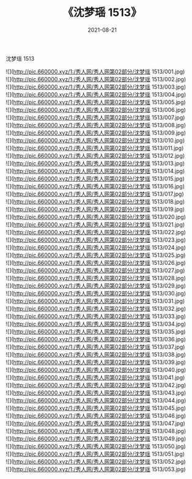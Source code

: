 ﻿---
layout: post
title:  《沈梦瑶 1513》
date:   2021-08-21
img: http://pic.660000.xyz/1:/秀人网/秀人网第02部分/沈梦瑶 1513/000.jpg
categories: [美女, 清纯, 唯美]
---

沈梦瑶 1513

  ![](http://pic.660000.xyz/1:/秀人网/秀人网第02部分/沈梦瑶 1513/001.jpg) <br> ![](http://pic.660000.xyz/1:/秀人网/秀人网第02部分/沈梦瑶 1513/002.jpg) <br> ![](http://pic.660000.xyz/1:/秀人网/秀人网第02部分/沈梦瑶 1513/003.jpg) <br> ![](http://pic.660000.xyz/1:/秀人网/秀人网第02部分/沈梦瑶 1513/004.jpg) <br> ![](http://pic.660000.xyz/1:/秀人网/秀人网第02部分/沈梦瑶 1513/005.jpg) <br> ![](http://pic.660000.xyz/1:/秀人网/秀人网第02部分/沈梦瑶 1513/006.jpg) <br> ![](http://pic.660000.xyz/1:/秀人网/秀人网第02部分/沈梦瑶 1513/007.jpg) <br> ![](http://pic.660000.xyz/1:/秀人网/秀人网第02部分/沈梦瑶 1513/008.jpg) <br> ![](http://pic.660000.xyz/1:/秀人网/秀人网第02部分/沈梦瑶 1513/009.jpg) <br> ![](http://pic.660000.xyz/1:/秀人网/秀人网第02部分/沈梦瑶 1513/010.jpg) <br> ![](http://pic.660000.xyz/1:/秀人网/秀人网第02部分/沈梦瑶 1513/011.jpg) <br> ![](http://pic.660000.xyz/1:/秀人网/秀人网第02部分/沈梦瑶 1513/012.jpg) <br> ![](http://pic.660000.xyz/1:/秀人网/秀人网第02部分/沈梦瑶 1513/013.jpg) <br> ![](http://pic.660000.xyz/1:/秀人网/秀人网第02部分/沈梦瑶 1513/014.jpg) <br> ![](http://pic.660000.xyz/1:/秀人网/秀人网第02部分/沈梦瑶 1513/015.jpg) <br> ![](http://pic.660000.xyz/1:/秀人网/秀人网第02部分/沈梦瑶 1513/016.jpg) <br> ![](http://pic.660000.xyz/1:/秀人网/秀人网第02部分/沈梦瑶 1513/017.jpg) <br> ![](http://pic.660000.xyz/1:/秀人网/秀人网第02部分/沈梦瑶 1513/018.jpg) <br> ![](http://pic.660000.xyz/1:/秀人网/秀人网第02部分/沈梦瑶 1513/019.jpg) <br> ![](http://pic.660000.xyz/1:/秀人网/秀人网第02部分/沈梦瑶 1513/020.jpg) <br> ![](http://pic.660000.xyz/1:/秀人网/秀人网第02部分/沈梦瑶 1513/021.jpg) <br> ![](http://pic.660000.xyz/1:/秀人网/秀人网第02部分/沈梦瑶 1513/022.jpg) <br> ![](http://pic.660000.xyz/1:/秀人网/秀人网第02部分/沈梦瑶 1513/023.jpg) <br> ![](http://pic.660000.xyz/1:/秀人网/秀人网第02部分/沈梦瑶 1513/024.jpg) <br> ![](http://pic.660000.xyz/1:/秀人网/秀人网第02部分/沈梦瑶 1513/025.jpg) <br> ![](http://pic.660000.xyz/1:/秀人网/秀人网第02部分/沈梦瑶 1513/026.jpg) <br> ![](http://pic.660000.xyz/1:/秀人网/秀人网第02部分/沈梦瑶 1513/027.jpg) <br> ![](http://pic.660000.xyz/1:/秀人网/秀人网第02部分/沈梦瑶 1513/028.jpg) <br> ![](http://pic.660000.xyz/1:/秀人网/秀人网第02部分/沈梦瑶 1513/029.jpg) <br> ![](http://pic.660000.xyz/1:/秀人网/秀人网第02部分/沈梦瑶 1513/030.jpg) <br> ![](http://pic.660000.xyz/1:/秀人网/秀人网第02部分/沈梦瑶 1513/031.jpg) <br> ![](http://pic.660000.xyz/1:/秀人网/秀人网第02部分/沈梦瑶 1513/032.jpg) <br> ![](http://pic.660000.xyz/1:/秀人网/秀人网第02部分/沈梦瑶 1513/033.jpg) <br> ![](http://pic.660000.xyz/1:/秀人网/秀人网第02部分/沈梦瑶 1513/034.jpg) <br> ![](http://pic.660000.xyz/1:/秀人网/秀人网第02部分/沈梦瑶 1513/035.jpg) <br> ![](http://pic.660000.xyz/1:/秀人网/秀人网第02部分/沈梦瑶 1513/036.jpg) <br> ![](http://pic.660000.xyz/1:/秀人网/秀人网第02部分/沈梦瑶 1513/037.jpg) <br> ![](http://pic.660000.xyz/1:/秀人网/秀人网第02部分/沈梦瑶 1513/038.jpg) <br> ![](http://pic.660000.xyz/1:/秀人网/秀人网第02部分/沈梦瑶 1513/039.jpg) <br> ![](http://pic.660000.xyz/1:/秀人网/秀人网第02部分/沈梦瑶 1513/040.jpg) <br> ![](http://pic.660000.xyz/1:/秀人网/秀人网第02部分/沈梦瑶 1513/041.jpg) <br> ![](http://pic.660000.xyz/1:/秀人网/秀人网第02部分/沈梦瑶 1513/042.jpg) <br> ![](http://pic.660000.xyz/1:/秀人网/秀人网第02部分/沈梦瑶 1513/043.jpg) <br> ![](http://pic.660000.xyz/1:/秀人网/秀人网第02部分/沈梦瑶 1513/044.jpg) <br> ![](http://pic.660000.xyz/1:/秀人网/秀人网第02部分/沈梦瑶 1513/045.jpg) <br> ![](http://pic.660000.xyz/1:/秀人网/秀人网第02部分/沈梦瑶 1513/046.jpg) <br> ![](http://pic.660000.xyz/1:/秀人网/秀人网第02部分/沈梦瑶 1513/047.jpg) <br> ![](http://pic.660000.xyz/1:/秀人网/秀人网第02部分/沈梦瑶 1513/048.jpg) <br> ![](http://pic.660000.xyz/1:/秀人网/秀人网第02部分/沈梦瑶 1513/049.jpg) <br> ![](http://pic.660000.xyz/1:/秀人网/秀人网第02部分/沈梦瑶 1513/050.jpg) <br> ![](http://pic.660000.xyz/1:/秀人网/秀人网第02部分/沈梦瑶 1513/051.jpg) <br> ![](http://pic.660000.xyz/1:/秀人网/秀人网第02部分/沈梦瑶 1513/052.jpg) <br> ![](http://pic.660000.xyz/1:/秀人网/秀人网第02部分/沈梦瑶 1513/053.jpg) <br>